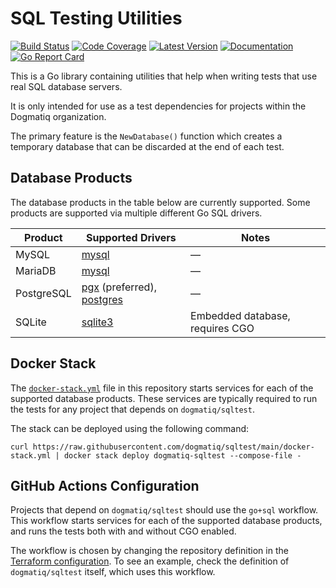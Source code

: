 # SQL Testing Utilities

[![Build Status](https://github.com/dogmatiq/sqltest/workflows/CI/badge.svg)](https://github.com/dogmatiq/sqltest/actions?workflow=CI)
[![Code Coverage](https://img.shields.io/codecov/c/github/dogmatiq/sqltest/main.svg)](https://codecov.io/github/dogmatiq/sqltest)
[![Latest Version](https://img.shields.io/github/tag/dogmatiq/sqltest.svg?label=semver)](https://semver.org)
[![Documentation](https://img.shields.io/badge/go.dev-reference-007d9c)](https://pkg.go.dev/github.com/dogmatiq/sqltest)
[![Go Report Card](https://goreportcard.com/badge/github.com/dogmatiq/sqltest)](https://goreportcard.com/report/github.com/dogmatiq/sqltest)

This is a Go library containing utilities that help when writing tests that use
real SQL database servers.

It is only intended for use as a test dependencies for projects within the
Dogmatiq organization.

The primary feature is the `NewDatabase()` function which creates a temporary
database that can be discarded at the end of each test.

## Database Products

The database products in the table below are currently supported. Some products
are supported via multiple different Go SQL drivers.

| Product    | Supported Drivers             | Notes                           |
| ---------- | ----------------------------- | ------------------------------- |
| MySQL      | [mysql]                       | &mdash;                         |
| MariaDB    | [mysql]                       | &mdash;                         |
| PostgreSQL | [pgx] (preferred), [postgres] | &mdash;                         |
| SQLite     | [sqlite3]                     | Embedded database, requires CGO |

[mysql]: https://github.com/go-sql-driver/mysql
[pgx]: https://github.com/jackc/pgx
[postgres]: https://github.com/lib/pq
[sqlite3]: https://github.com/mattn/go-sqlite3

## Docker Stack

The [`docker-stack.yml`](docker-stack.yml) file in this repository starts
services for each of the supported database products. These services are typically required to run the tests for any project that depends on `dogmatiq/sqltest`.

The stack can be deployed using the following command:

```console
curl https://raw.githubusercontent.com/dogmatiq/sqltest/main/docker-stack.yml | docker stack deploy dogmatiq-sqltest --compose-file -
```

## GitHub Actions Configuration

Projects that depend on `dogmatiq/sqltest` should use the `go+sql` workflow. This workflow starts services for each of the supported
database products, and runs the tests both with and without CGO enabled.

The workflow is chosen by changing the repository definition in the [Terraform configuration]. To see an example, check the definition of `dogmatiq/sqltest` itself, which uses this workflow.

[terraform configuration]: https://github.com/dogmatiq/repos
